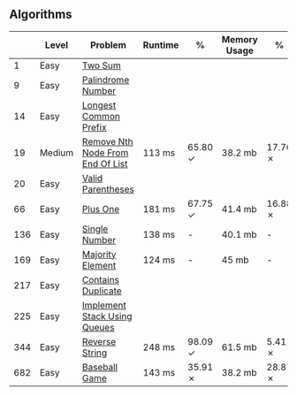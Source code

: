 ## Algorithms


|     | Level | Problem | Runtime | % | Memory Usage | % |
|-----|-------|---------|---------|---|--------------|---|
| 1   | Easy  | [Two Sum](https://github.com/rdvnabay/LeetCode/blob/master/Algorithms/Solutions/Easy/TwoSum.cs) | 
| 9   | Easy  | [Palindrome Number](https://github.com/rdvnabay/LeetCode/blob/master/Algorithms/Solutions/Easy/PalindromeNumber.cs) | 
| 14  | Easy  | [Longest Common Prefix](https://github.com/rdvnabay/LeetCode/blob/master/Algorithms/Solutions/Easy/LongestCommonPrefix.cs) | 
| 19  | Medium | [Remove Nth Node From End Of List](https://github.com/rdvnabay/LeetCode/blob/master/Algorithms/Solutions/Medium/RemoveNthNodeFromEndOfList.cs) |                 113 ms | 65.80 &check; | 38.2 mb | 17.76 &cross; |  
| 20  | Easy  | [Valid Parentheses](https://github.com/rdvnabay/LeetCode/blob/master/Algorithms/Solutions/Easy/ValidParentheses.cs) |
| 66  | Easy  | [Plus One](https://github.com/rdvnabay/LeetCode/blob/master/Algorithms/Solutions/Easy/PlusOne.cs) |  181 ms | 67.75 &check; | 41.4 mb | 16.88 &cross; |  
| 136 | Easy  | [Single Number](https://github.com/rdvnabay/LeetCode/blob/master/Algorithms/Solutions/Easy/SingleNumber.cs) |                                                   138 ms | - | 40.1 mb | - |
| 169 | Easy  | [Majority Element](https://github.com/rdvnabay/LeetCode/blob/master/Algorithms/Solutions/Easy/MajorityElement.cs) | 124 ms | - | 45 mb | - |
| 217 | Easy  | [Contains Duplicate](https://github.com/rdvnabay/LeetCode/blob/master/Algorithms/Solutions/Easy/ContainsDuplicate.cs) |
| 225 | Easy  | [Implement Stack Using Queues](https://github.com/rdvnabay/LeetCode/blob/master/Algorithms/Solutions/Easy/ImplementStackUsingQueues.cs) |
| 344 | Easy  | [Reverse String](https://github.com/rdvnabay/LeetCode/blob/master/Algorithms/Solutions/Easy/ReverseString.cs) |                                                 248 ms | 98.09 &check; | 61.5 mb | 5.41 &cross; |
| 682 | Easy  | [Baseball Game](https://github.com/rdvnabay/LeetCode/blob/master/Algorithms/Solutions/Easy/BaseballGame.cs) | 143 ms | 35.91 &cross; | 38.2 mb | 28.87 &cross; |  








